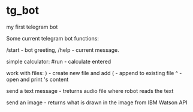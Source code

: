 # tg_bot
my first telegram bot

Some current telegram bot functions:

/start - bot greeting,
/help - current message.

simple calculator:
#run <arithmetic expression> - calculate entered <arithmetic expression>

work with files:
) <filename> <expression> - create new file <filename> and add <expression>
( <filename> <expression> - append <expression> to existing file <filename> 
^ <filename> - open and print <filename>'s content

send a text message - treturns audio file where robot reads the text

send an image - returns what is drawn in the image from IBM Watson API
